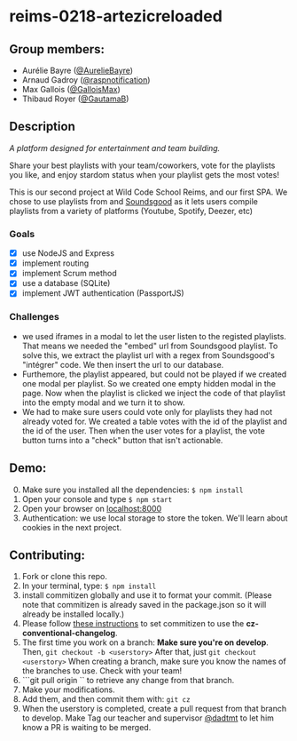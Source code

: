 # reims-0218-artezicreloaded

## Group members:

* Aurélie Bayre ([@AurelieBayre](https://github.com/AurelieBayre))
* Arnaud Gadroy ([@raspnotification](https://github.com/raspnotification))
* Max Gallois ([@GalloisMax](https://github.com/GalloisMax))
* Thibaud Royer ([@GautamaB](https://github.com/GautamaB))

## Description

*A platform designed for entertainment and team building.*

Share your best playlists with your team/coworkers, vote for the playlists you like, and enjoy stardom status when your playlist gets the most votes!

This is our second project at Wild Code School Reims, and our first SPA. We chose to use playlists from and [Soundsgood](https://soundsgood.co/) as it lets users compile playlists from a variety of platforms (Youtube, Spotify, Deezer, etc)

### Goals

- [x] use NodeJS and Express
- [x] implement routing
- [x] implement Scrum method
- [x] use a database (SQLite)
- [x] implement JWT authentication (PassportJS)

### Challenges

- we used iframes in a modal to let the user listen to the registed playlists. That means we needed the "embed" url from Soundsgood playlist. To solve this, we extract the playlist url with a regex from Soundsgood's "intégrer" code. We then insert the url to our database.
- Furthemore, the playlist appeared, but could not be played if we created one modal per playlist. So we created one empty hidden modal in the page. Now when the playlist is clicked we inject the code of that playlist into the empty modal and we turn it to show.
- We had to make sure users could vote only for playlists they had not already voted for. We created a table votes with the id of the playlist and the id of the user. Then when the user votes for a playlist, the vote button turns into a "check" button that isn't actionable.


## Demo:

0. Make sure you installed all the dependencies: ```$ npm install```
1. Open your console and type ```$ npm start```
2. Open your browser on [localhost:8000](http://localhost:8000/)
3. Authentication: we use local storage to store the token. We'll learn about cookies in the next project.

## Contributing:

1. Fork or clone this repo.
2. In your terminal, type: ```$ npm install```
3. install commitizen globally and use it to format your commit. (Please note that commitizen is already saved in the package.json so it will already be installed locally.)
4. Please follow [these instructions](https://www.npmjs.com/package/commitizen#conventional-commit-messages-as-a-global-utility) to set commitizen to use the **cz-conventional-changelog**.
5. The first time you work on a branch: **Make sure you're on develop**. Then,  ```git checkout -b <userstory>``` After that, just ```git checkout <userstory>``` When creating a branch, make sure you know the names of the branches to use. Check with your team!
6. ```git pull origin <userstory>`` to retrieve any change from that branch.
7. Make your modifications.
8. Add them, and then commit them with: ```git cz```
9. When the userstory is completed, create a pull request from that branch to develop. Make  Tag our teacher and supervisor [@dadtmt](https://github.com/dadtmt) to let him know a PR is waiting to be merged.


